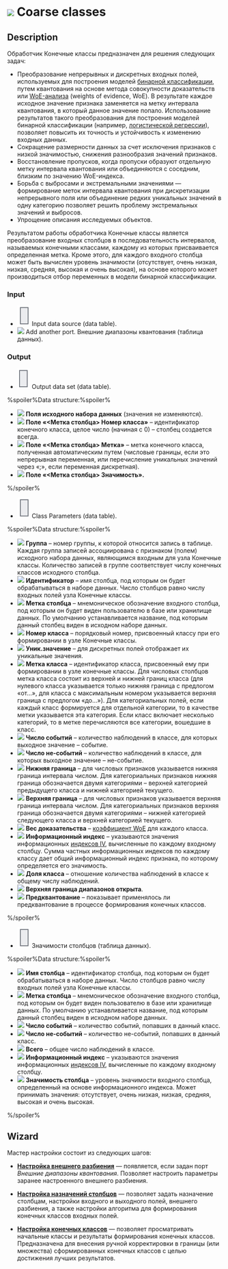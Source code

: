 # ![ ](../../images/icons/components/coarseclasses_default.svg) Coarse classes

## Description

Обработчик Конечные классы предназначен для решения следующих задач:

* Преобразование непрерывных и дискретных входных полей, используемых для построения моделей [бинарной классификации](https://wiki.loginom.ru/articles/binary-classification.html), путем квантования на основе метода совокупности доказательств или [WoE-анализа](https://wiki.loginom.ru/articles/coefficient-woe.html) (weights of evidence, WoE). В результате каждое исходное значение признака заменяется на метку интервала квантования, в который данное значение попало. Использование результатов такого преобразования для построения моделей бинарной классификации (например, [логистической регрессии](https://wiki.loginom.ru/articles/logistic-regression.html)), позволяет повысить их точность и устойчивость к изменению входных данных.
* Сокращение размерности данных за счет исключения признаков с низкой значимостью, снижения разнообразия значений признаков.
* Восстановление пропусков, когда пропуски образуют отдельную метку интервала квантования или объединяются с соседним, близким по значению WoE-индекса.
* Борьба с выбросами и экстремальными значениями — формирование меток интервала квантования при дискретизации непрерывного поля или объединение редких уникальных значений в одну категорию позволяет решить проблему экстремальных значений и выбросов.
* Упрощение описания исследуемых объектов.

Результатом работы обработчика Конечные классы является преобразование входных столбцов в последовательность интервалов, называемых конечными классами, каждому из которых присваивается определенная метка. Кроме этого, для каждого входного столбца может быть вычислен уровень значимости (отсутствует, очень низкая, низкая, средняя, высокая и очень высокая), на основе которого может производиться отбор переменных в модели бинарной классификации.

### Input

* ![ ](../../images/icons/app/node/ports/inputs/table_inactive.svg) Input data source (data table).
* ![ ](../../images/icons/app/node/ports/add/add_inactive_default.svg) Add another port. Внешние диапазоны квантования (таблица данных).

### Output

* ![ ](../../images/icons/app/node/ports/outputs/table_inactive.svg) Output data set (data table).

%spoiler%Data structure:%spoiler%

* ![ ](../../images/icons/data-types/none_default.svg) **Поля исходного набора данных** (значения не изменяются).
* ![ ](../../images/icons/data-types/integer_default.svg) **Поле «<Метка столбца> Номер класса»** – идентификатор конечного класса, целое число (начиная с 0) – столбец создается всегда.
* ![ ](../../images/icons/data-types/string_default.svg) **Поле «<Метка столбца> Метка»** – метка конечного класса, полученная автоматическим путем (числовые границы, если это непрерывная переменная, или перечисление уникальных значений через «;», если переменная дискретная).
* ![ ](../../images/icons/data-types/float_default.svg) **Поле «<Метка столбца> Значимость».**

%/spoiler%

* ![ ](../../images/icons/app/node/ports/inputs/table_inactive.svg) Class Parameters (data table).

%spoiler%Data structure:%spoiler%

* ![ ](../../images/icons/data-types/integer_default.svg) **Группа** – номер группы, к которой относится запись в таблице. Каждая группа записей ассоциирована с признаком (полем) исходного набора данных, являющимся входным для узла Конечные классы. Количество записей в группе соответствует числу конечных классов исходного столбца.
* ![ ](../../images/icons/data-types/string_default.svg) **Идентификатор** – имя столбца, под которым он будет обрабатываться в наборе данных. Число столбцов равно числу входных полей узла Конечные классы.
* ![ ](../../images/icons/data-types/string_default.svg) **Метка столбца** – мнемоническое обозначение входного столбца, под которым он будет виден пользователю в базе или хранилище данных. По умолчанию устанавливается название, под которым данный столбец виден в исходном наборе данных.
* ![ ](../../images/icons/data-types/integer_default.svg) **Номер класса** – порядковый номер, присвоенный классу при его формировании в узле Конечные классы.
* ![ ](../../images/icons/data-types/string_default.svg) **Уник.значение** – для дискретных полей отображает их уникальные значения.
* ![ ](../../images/icons/data-types/string_default.svg) **Метка класса** – идентификатор класса, присвоенный ему при формировании в узле конечные классы. Для числовых столбцов метка класса состоит из верхней и нижней границ класса (для нулевого класса указывается только нижняя граница с предлогом «от…», для класса с максимальным номером указывается верхняя граница с предлогом «до…»). Для категориальных полей, если каждый класс формируется для отдельной категории, то в качестве метки указывается эта категория. Если класс включает несколько категорий, то в метке перечисляются все категории, вошедшие в класс.
* ![ ](../../images/icons/data-types/integer_default.svg) **Число событий** – количество наблюдений в классе, для которых выходное значение – событие.
* ![ ](../../images/icons/data-types/integer_default.svg) **Число не-событий** – количество наблюдений в классе, для которых выходное значение – не-событие.
* ![ ](../../images/icons/data-types/variant_default.svg) **Нижняя граница** – для числовых признаков указывается нижняя граница интервала числом. Для категориальных признаков нижняя граница обозначается двумя категориями – верхней категорией предыдущего класса и нижней категорией текущего.
* ![ ](../../images/icons/data-types/variant_default.svg) **Верхняя граница** – для числовых признаков указывается верхняя граница интервала числом. Для категориальных признаков верхняя граница обозначается двумя категориями – нижней категорией следующего класса и верхней категорией текущего.
* ![ ](../../images/icons/data-types/float_default.svg) **Вес доказательства** – [коэффициент WoE](https://wiki.loginom.ru/articles/coefficient-woe.html) для каждого класса.
* ![ ](../../images/icons/data-types/float_default.svg) **Информационный индекс** – указываются значения информационных [индексов IV](https://wiki.loginom.ru/articles/coefficient-iv.html), вычисленные по каждому входному столбцу. Сумма частных информационных индексов по каждому классу дает общий информационный индекс признака, по которому определяется его значимость.
* ![ ](../../images/icons/data-types/float_default.svg) **Доля класса** – отношение количества наблюдений в классе к общему числу наблюдений.
* ![ ](../../images/icons/data-types/boolean_default.svg) **Верхняя граница диапазонов открыта**.
* ![ ](../../images/icons/data-types/boolean_default.svg) **Предквантование** – показывает применялось ли предквантование в процессе формирования конечных классов.

%/spoiler%

* ![ ](../../images/icons/app/node/ports/inputs/table_inactive.svg) Значимости столбцов (таблица данных).

%spoiler%Data structure:%spoiler%

* ![ ](../../images/icons/data-types/string_default.svg) **Имя столбца** – идентификатор столбца, под которым он будет обрабатываться в наборе данных. Число столбцов равно числу входных полей узла Конечные классы.
* ![ ](../../images/icons/data-types/string_default.svg) **Метка столбца** – мнемоническое обозначение входного столбца, под которым он будет виден пользователю в базе или хранилище данных. По умолчанию устанавливается название, под которым данный столбец виден в исходном наборе данных.
* ![ ](../../images/icons/data-types/integer_default.svg) **Число событий** – количество событий, попавших в данный класс.
* ![ ](../../images/icons/data-types/integer_default.svg) **Число не-событий** – количество не-событий, попавших в данный класс.
* ![ ](../../images/icons/data-types/integer_default.svg) **Всего** – общее число наблюдений в классе.
* ![ ](../../images/icons/data-types/float_default.svg) **Информационный индекс** – указываются значения информационных [индексов IV](https://wiki.loginom.ru/articles/coefficient-iv.html), вычисленные по каждому входному столбцу.
* ![ ](../../images/icons/data-types/string_default.svg) **Значимость столбца** – уровень значимости входного столбца, определенный на основе информационного индекса. Может принимать значения: отсутствует, очень низкая, низкая, средняя, высокая и очень высокая.

%/spoiler%

## Wizard

Мастер настройки состоит из следующих шагов:

* **[Настройка внешнего разбиения](./fine-classes/configuring-an-external-partition.md)** — появляется, если задан порт *Внешние диапазоны квантования*. Позволяет настроить параметры заранее настроенного внешнего разбиения.

* **[Настройка назначений столбцов](./fine-classes/configure-column-assignments.md)** — позволяет задать назначение столбцам, настройки входного и выходного полей, внешнего разбиения, а также настройки алгоритма для формирования конечных классов входных полей.

* **[Настройка конечных классов](./fine-classes/configuring-the-finite-classes.md)** — позволяет просматривать начальные классы и результаты формирования конечных классов. Предназначена для внесения ручной корректировки в границы (или множества) сформированных конечных классов с целью достижения лучших результатов.
